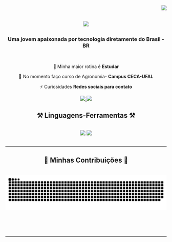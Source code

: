 <img align="right" src="https://visitor-badge.laobi.icu/badge?page_id=salesp07.salesp07" />

<h1 align="center">
    <img src="https://readme-typing-svg.herokuapp.com/?font=Righteous&size=35&center=true&vCenter=true&width=500&height=70&duration=4000&lines=Olá!+👋;+Meu+nome+é+Wedja+Barbosa!;" />
</h1>

<h3 align="center">Uma jovem apaixonada por tecnologia diretamente do Brasil - BR</h3>
<br/>

<div align="center">
    
🔭 Minha maior rotina é **Estudar**
    
🌱 No momento faço curso de Agronomia- **Campus CECA-UFAL**
    
⚡ Curiosidades **Redes sociais para contato**

 </div>
 
 <div align="center"> 
  <a href="mailto:wedjabf@gmail.com">
    <img src="https://img.shields.io/badge/Gmail-333333?style=for-the-badge&logo=gmail&logoColor=red" />
  </a>
  <a href="https://www.linkedin.com/in/wedja-barbosa-60478b143/" target="_blank">
    <img src="https://img.shields.io/badge/LinkedIn-0077B5?style=for-the-badge&logo=linkedin&logoColor=white" target="_blank" />
  </a>
</div>

<h2 align="center">⚒️ Linguagens-Ferramentas ⚒️</h2>
<br/>
<div align="center">
    <img src="https://skillicons.dev/icons?i=vscode,github,git,r" />
    <img src="https://skillicons.dev/icons?i=python" /><br>
</div>
<br/>
<hr/>

<div align="center">
  <h2>🐍 Minhas Contribuições 🐍</h2>
  <br>
  <img alt="snake eating my contributions" src="https://raw.githubusercontent.com/wedja/wedja/output/github-contribution-grid-snake.svg" />
  
  <br/><br/><br/>
</div>

<hr/>
<!--
**wedja/wedja** is a ✨ _special_ ✨ repository because its `README.md` (this file) appears on your GitHub profile.
